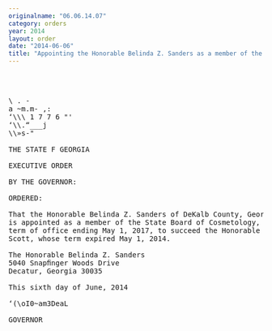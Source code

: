 ```yaml
---
originalname: "06.06.14.07"
category: orders
year: 2014
layout: order
date: "2014-06-06"
title: "Appointing the Honorable Belinda Z. Sanders as a member of the State Board of Cosmetology"
---
```

<pre>
    
 

\ . -
a ~m.m- ,:
‘\\\ 1 7 7 6 "'
‘\\.“___j
\\»s-"

THE STATE F GEORGIA

EXECUTIVE ORDER

BY THE GOVERNOR:

ORDERED:

That the Honorable Belinda Z. Sanders of DeKalb County, Georgia,
is appointed as a member of the State Board of Cosmetology, for a
term of office ending May 1, 2017, to succeed the Honorable Sarah
Scott, whose term expired May 1, 2014.

The Honorable Belinda Z. Sanders
5040 Snapﬁnger Woods Drive
Decatur, Georgia 30035

This sixth day of June, 2014

‘(\oI0~am3DeaL

GOVERNOR

</pre>
